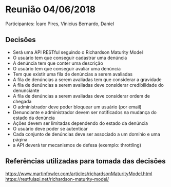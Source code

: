 # Reunião 04/06/2018

Participantes: Ícaro Pires, Vinicius Bernardo, Daniel

## Decisões

* Será uma API RESTful seguindo o Richardson Maturity Model
* O usuário tem que conseguir cadastrar uma denúncia
* A denúncia tem que conter uma descrição
* O usuário tem que conseguir avaliar uma denúncia
* Tem que existir uma fila de denúncias a serem avaliadas
* A fila de denúncias a serem avaliadas tem que considerar a gravidade
* A fila de denúncias a serem avaliadas deve considerar credibilidade do denunciante
* A fila de denúncias a serem avaliadas deve considerar ordem de chegada
* O administrador deve poder bloquear um usuário (por email)
* Denunciante e administrador devem ser notificados na mudança do estado da denúncia
* Ações devem ser limitadas dependendo do estado da denúncia
* O usuário deve poder se autenticar
* Cada conjunto de denúncias deve ser associado a um domínio e uma página
* a API deverá ter mecanismos de defesa (exemplo: throttling)

## Referências utilizadas para tomada das decisões
https://www.martinfowler.com/articles/richardsonMaturityModel.html
https://restfulapi.net/richardson-maturity-model/
